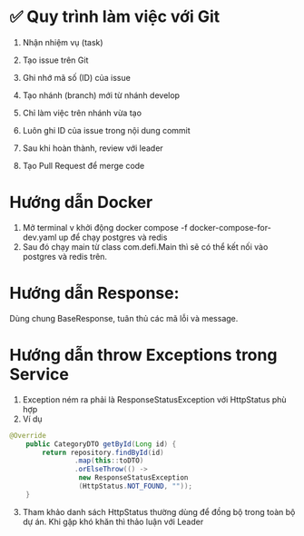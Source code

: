 # ✅ Quy trình làm việc với Git
1. Nhận nhiệm vụ (task)

2. Tạo issue trên Git

3. Ghi nhớ mã số (ID) của issue

4. Tạo nhánh (branch) mới từ nhánh develop

5. Chỉ làm việc trên nhánh vừa tạo

6. Luôn ghi ID của issue trong nội dung commit

7. Sau khi hoàn thành, review với leader

8. Tạo Pull Request để merge code

# Hướng dẫn Docker
1. Mở terminal v khởi động docker compose -f docker-compose-for-dev.yaml up để chạy postgres và redis
2. Sau đó chạy main từ class com.defi.Main thì sẽ có thể kết nối vào postgres và redis trên.

# Hướng dẫn Response:
Dùng chung BaseResponse, tuân thủ các mã lỗi và message.  

# Hướng dẫn throw Exceptions trong Service
1. Exception ném ra phải là ResponseStatusException với HttpStatus phù hợp
2. Ví dụ
``` java
@Override
    public CategoryDTO getById(Long id) {
        return repository.findById(id)
                .map(this::toDTO)
                .orElseThrow(() ->
                 new ResponseStatusException
                 (HttpStatus.NOT_FOUND, ""));
    }
```
3. Tham khảo danh sách HttpStatus thường dùng để đồng bộ trong toàn bộ dự án. Khi gặp khó khăn thì thảo luận với Leader